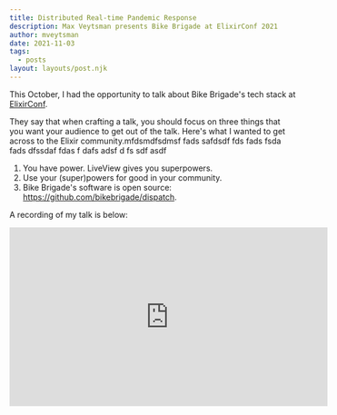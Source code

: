 ```yaml
---
title: Distributed Real-time Pandemic Response
description: Max Veytsman presents Bike Brigade at ElixirConf 2021
author: mveytsman
date: 2021-11-03
tags:
  - posts
layout: layouts/post.njk
---
```


This October, I had the opportunity to talk about Bike Brigade's tech stack at [ElixirConf](https://www.elixirconf.com/).

They say that when crafting a talk, you should focus on three things that you want your audience to get out of the talk. Here's what I wanted to get across to the Elixir community.mfdsmdfsdmsf fads safdsdf fds fads fsda fads dfssdaf fdas f dafs adsf d fs sdf asdf

1. You have power. LiveView gives you superpowers.
2. Use your (super)powers for good in your community.
3. Bike Brigade's software is open source: https://github.com/bikebrigade/dispatch.

A recording of my talk is below:

<iframe width="560" height="315" src="https://www.youtube.com/embed/kzDfogSBMsU" title="YouTube video player" frameborder="0" allow="accelerometer; autoplay; clipboard-write; encrypted-media; gyroscope; picture-in-picture" allowfullscreen></iframe>
